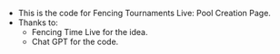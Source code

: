 - This is the code for Fencing Tournaments Live: Pool Creation Page.
- Thanks to:
  - Fencing Time Live for the idea.
  - Chat GPT for the code.
